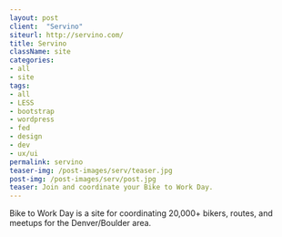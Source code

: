```yaml
---
layout: post
client:  "Servino"
siteurl: http://servino.com/
title: Servino 
className: site
categories: 
- all
- site
tags:
- all
- LESS
- bootstrap
- wordpress
- fed
- design
- dev
- ux/ui
permalink: servino
teaser-img: /post-images/serv/teaser.jpg
post-img: /post-images/serv/post.jpg
teaser: Join and coordinate your Bike to Work Day. 
---
```

Bike to Work Day is a site for coordinating 20,000+ bikers, routes, and meetups for the Denver/Boulder area.